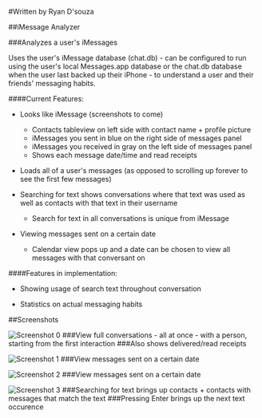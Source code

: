 #Written by Ryan D'souza

##iMessage Analyzer

###Analyzes a user's iMessages

Uses the user's iMessage database (chat.db) - can be configured to run using the user's local Messages.app database or the chat.db database when the user last backed up their iPhone - to understand a user and their friends' messaging habits.

####Current Features:

- Looks like iMessage (screenshots to come)
  + Contacts tableview on left side with contact name + profile picture
  + iMessages you sent in blue on the right side of messages panel
  + iMessages you received in gray on the left side of messages panel
  + Shows each message date/time and read receipts

- Loads all of a user's messages (as opposed to scrolling up forever to see the first few messages) 

- Searching for text shows conversations where that text was used as well as contacts with that text in their username
  + Search for text in all conversations is unique from iMessage

- Viewing messages sent on a certain date
    + Calendar view pops up and a date can be chosen to view all messages with that conversant on

####Features in implementation:
- Showing usage of search text throughout conversation

- Statistics on actual messaging habits


##Screenshots

![Screenshot 0](https://github.com/dsouzarc/iMessageAnalyzer/blob/master/Screenshots/Screenshot_0.png)
###View full conversations - all at once - with a person, starting from the first interaction
###Also shows delivered/read receipts

![Screenshot 1](https://github.com/dsouzarc/iMessageAnalyzer/blob/master/Screenshots/Screenshot_1.png)
###View messages sent on a certain date

![Screenshot 2](https://github.com/dsouzarc/iMessageAnalyzer/blob/master/Screenshots/Screenshot_2.png)
###View messages sent on a certain date

![Screenshot 3](https://github.com/dsouzarc/iMessageAnalyzer/blob/master/Screenshots/Screenshot_3.png)
###Searching for text brings up contacts + contacts with messages that match the text
###Pressing Enter brings up the next text occurence 
